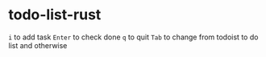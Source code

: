 # todo-list-rust

`i` to add task
`Enter` to check done
`q` to quit
`Tab` to change from todoist to do list and otherwise
